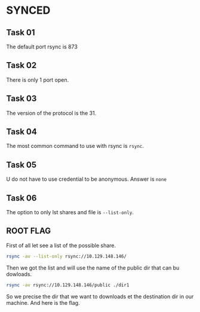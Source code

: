 # SYNCED

## Task 01

The default port rsync is 873

## Task 02

There is only 1 port open.

## Task 03

The version of the protocol is the 31.

## Task 04

The most common command to use with rsync is `rsync`.

## Task 05

U do not have to use credential to be anonymous. Answer is `none`

## Task 06

The option to only lst shares and file is `--list-only`.

## ROOT FLAG

First of all let see a list of the possible share.

```bash
rsync -av --list-only rsync://10.129.148.146/ 
```

Then we got the list and will use the name of the public dir that can bu dowloads.

```bash
rsync -av rsync://10.129.148.146/public ./dir1
```

So we precise the dir that we want to downloads et the destination dir in our machine. And here is the flag.
